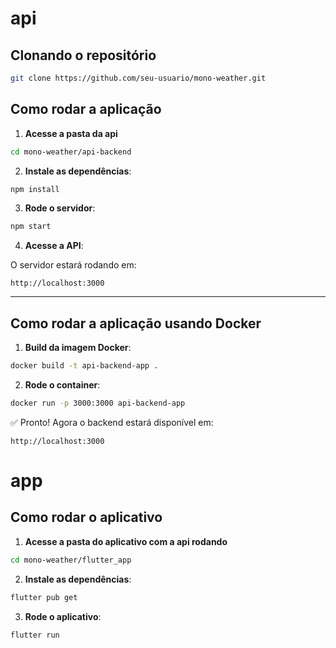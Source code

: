 # api

##  Clonando o repositório

```bash
git clone https://github.com/seu-usuario/mono-weather.git
```

##  Como rodar a aplicação

1. **Acesse a pasta da api**

```bash
cd mono-weather/api-backend
```

2. **Instale as dependências**:

```bash
npm install
```

3. **Rode o servidor**:

```bash
npm start
```

4. **Acesse a API**:

O servidor estará rodando em:

```
http://localhost:3000
```

---

## Como rodar a aplicação **usando Docker**

1. **Build da imagem Docker**:

```bash
docker build -t api-backend-app .
```

2. **Rode o container**:

```bash
docker run -p 3000:3000 api-backend-app
```

✅ Pronto! Agora o backend estará disponível em:

```
http://localhost:3000
```



# app

##  Como rodar o aplicativo

1. **Acesse a pasta do aplicativo com a api rodando**

```bash
cd mono-weather/flutter_app
```

2. **Instale as dependências**:

```bash
flutter pub get
```

3. **Rode o aplicativo**:

```bash
flutter run
```